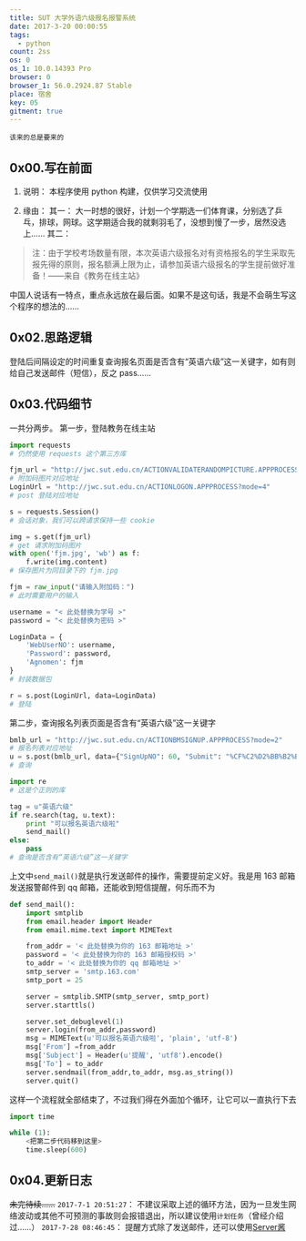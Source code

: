 ```yaml
---
title: SUT 大学外语六级报名报警系统
date: 2017-3-20 00:00:55
tags:
  - python
count: 2ss
os: 0
os_1: 10.0.14393 Pro
browser: 0
browser_1: 56.0.2924.87 Stable
place: 宿舍
key: 05
gitment: true
---
```

    该来的总是要来的
<!-- more -->
## 0x00.写在前面
1. 说明：
本程序使用 python 构建，仅供学习交流使用

2. 缘由：
其一：
大一时想的很好，计划一个学期选一们体育课，分别选了乒乓，排球，网球。这学期适合我的就剩羽毛了，没想到慢了一步，居然没选上……
其二：
> 注：由于学校考场数量有限，本次英语六级报名对有资格报名的学生采取先报先得的原则，报名额满上限为止，请参加英语六级报名的学生提前做好准备！——来自《教务在线主站》

中国人说话有一特点，重点永远放在最后面。如果不是这句话，我是不会萌生写这个程序的想法的……

## 0x02.思路逻辑
登陆后间隔设定的时间重复查询报名页面是否含有“英语六级”这一关键字，如有则给自己发送邮件（短信），反之 pass……

## 0x03.代码细节
一共分两步。
第一步，登陆教务在线主站
``` python
import requests
# 仍然使用 requests 这个第三方库

fjm_url = "http://jwc.sut.edu.cn/ACTIONVALIDATERANDOMPICTURE.APPPROCESS"
# 附加码图片对应地址
LoginUrl = "http://jwc.sut.edu.cn/ACTIONLOGON.APPPROCESS?mode=4"
# post 登陆对应地址

s = requests.Session()
# 会话对象，我们可以跨请求保持一些 cookie

img = s.get(fjm_url)
# get 请求附加码图片
with open('fjm.jpg', 'wb') as f:
    f.write(img.content)
# 保存图片为同目录下的 fjm.jpg

fjm = raw_input("请输入附加码：")
# 此时需要用户的输入

username = "< 此处替换为学号 >"
password = "< 此处替换为密码 >"

LoginData = {
    'WebUserNO': username,
    'Password': password,
    'Agnomen': fjm
}
# 封装数据包

r = s.post(LoginUrl, data=LoginData)
# 登陆
```

第二步，查询报名列表页面是否含有“英语六级”这一关键字

``` python
bmlb_url = "http://jwc.sut.edu.cn/ACTIONBMSIGNUP.APPPROCESS?mode=2"
# 报名列表对应地址
u = s.post(bmlb_url, data={"SignUpNO": 60, "Submit": "%CF%C2%D2%BB%B2%BD"})
# 查询

import re
# 这是个正则的库

tag = u"英语六级"
if re.search(tag, u.text):
    print "可以报名英语六级啦"
    send_mail()
else:
    pass
# 查询是否含有“英语六级”这一关键字
```
上文中`send_mail()`就是执行发送邮件的操作，需要提前定义好。我是用 163 邮箱发送报警邮件到 qq 邮箱，还能收到短信提醒，何乐而不为
``` python
def send_mail():
    import smtplib
    from email.header import Header
    from email.mime.text import MIMEText

    from_addr = '< 此处替换为你的 163 邮箱地址 >'
    password = '< 此处替换为你的 163 邮箱授权码 >'
    to_addr = '< 此处替换为你的 qq 邮箱地址 >'
    smtp_server = 'smtp.163.com'
    smtp_port = 25

    server = smtplib.SMTP(smtp_server, smtp_port)
    server.starttls()

    server.set_debuglevel(1)
    server.login(from_addr,password)
    msg = MIMEText(u'可以报名英语六级啦', 'plain', 'utf-8')
    msg['From'] =from_addr
    msg['Subject'] = Header(u'提醒', 'utf8').encode()
    msg['To'] = to_addr
    server.sendmail(from_addr,to_addr, msg.as_string())
    server.quit()
```
这样一个流程就全部结束了，不过我们得在外面加个循环，让它可以一直执行下去
``` python
import time

while (1):
    <把第二步代码移到这里>
    time.sleep(600)
```
## 0x04.更新日志
~~未完待续……~~
`2017-7-1 20:51:27`：
不建议采取上述的循环方法，因为一旦发生网络波动或其他不可预测的事故则会报错退出，所以建议使用`计划任务`（曾经介绍过……）
`2017-7-28 08:46:45`：
提醒方式除了发送邮件，还可以使用[Server酱](https://sc.ftqq.com/3.version)
